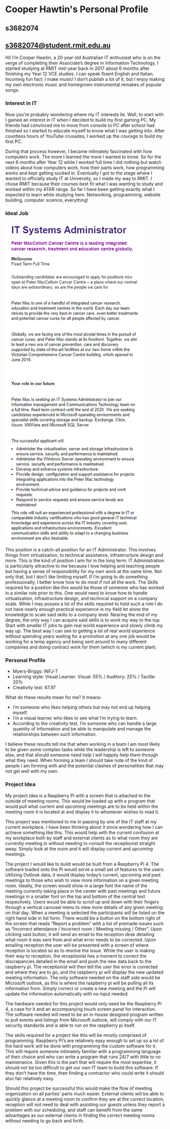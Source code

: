 # Cooper Hawtin's Personal Profile

## s3682074
## s3682074@student.rmit.edu.au


Hi! I’m Cooper Hawtin, a 20 year old Australian IT enthusiast who is on the verge of completing their Associate’s degree in Information Technology. I started studying at RMIT mid-year back in 2017 about 6 months after finishing my Year 12 VCE studies. I can speak fluent English and Italian. Incoming fun fact: I make music! I don’t publish a lot of it, but I enjoy making my own electronic music and homegrown instrumental remakes of popular songs.

### Interest in IT

Now you’re probably wondering where my IT interests lie. Well, to start with I gained an interest in IT when I decided to build my first gaming PC. My friends had convinced me to move from console to PC after school had finished so I started to educate myself to know what I was getting into. After countless hours of YouTube crusades, I worked up the courage to build my first PC.

During that process however, I became intimately fascinated with how computers work. The more I learned the more I wanted to know. So for the next 6 months after Year 12 while I worked full time I did nothing but watch videos about how computers work, how their parts work, how programming works and kept getting sucked in. Eventually I got to the stage where I wanted to officially study IT at University, so I made my way to RMIT. I chose RMIT because their courses best fit what I was wanting to study and worked within my ATAR range. So far I have been getting exactly what I expected to learn while studying here. Networking, programming, website building, computer science, everything!

### Ideal Job

<img src="images\job.png"> 

This position is a catch-all position for an IT Administrator. This involves things from virtualization, to technical assistance, infrastructure design and more. This is the kind of position I aim for in the long term. IT Administration is particularly attractive to me because I love helping and teaching people but having a sense of responsibility for my own work at the same time. Not only that, but I don’t like limiting myself. If I’m going to do something professionally, I better know how to do most if not all the work.
The Skills required for a position like this would be those of someone who has worked in a similar role prior to this. One would need to know how to handle virtualization, infrastructure design, and technical support on a company scale.
While I may posses a lot of the skills required to hold such a role I do not have nearly enough practical experience in my field let alone the knowledge to scale said skills to a company level.
Nearing the end of my degree, the only way I can acquire said skills is to work my way to the top. Start with smaller IT jobs to gain real world experience and slowly climb my way up. The best way I can see to getting a lot of real world experience without spending years waiting for a promotion at any one job would be working for a temp agency and being sent around to many different companies and doing contract work for them (which is my current plan).

### Personal Profile

- Myers-Briggs: INFJ-T
- Learning style: Visual Learner. Visual: 55% / Auditory: 25% / Tactile: 20%
- Creativity test: 67.97

What do these results mean for me? It means:
-	I’m someone who likes helping others but may not end up helping myself.
-	I’m a visual learner who likes to see what I’m trying to learn.
-	According to the creativity test, I’m someone who can handle a large quantity of information and be able to manipulate and manage the relationships between such information.

I believe these results tell me that when working in a team I am most likely to be given some complex tasks while the leadership is left to someone else, and that should someone need help I will happily help them through what they need. When forming a team I should take note of the kind of people I am forming with and the potential clashes of personalities that may not gel well with my own.

### Project Idea

My project idea is a Raspberry Pi with a screen that is attached to the outside of meeting rooms. This would be loaded up with a program that would pull what current and upcoming meetings are to be held within the meeting room it is located at and display it to whomever wishes to read it.

This project was mentioned to me in passing by one of the IT staff at my current workplace. I have been thinking about it since wondering how I can achieve something like this. This would help with the current confusion at my workplace both by staff and external clients as to what room they are currently meeting in without needing to consult the receptionist straight away. Simply look at the room and it will display current and upcoming meetings.

The project I would like to build would be built from a Raspberry Pi 4. The software loaded onto the Pi would serve a small set of features to the users. Utilizing Outlook data, it would display today’s current, upcoming and past meetings to those who wish to view more information on a given meeting room. Ideally, the screen would show in a large font the name of the meeting currently taking place in the center with past meetings and future meetings in a smaller font on the top and bottom of the central text respectively. Users would be able to scroll up and down with their fingers through a vertical carousel menu to view more details of any given meeting on that day. When a meeting is selected the participants will be listed on the right hand side in list form. There would be a button on the bottom right of the screen that reads “Report a problem” with a list of premade issues such as “Incorrect attendance / Incorrect room / Meeting missing / Other”. Upon clicking said button, it will send an email to the reception desk detailing what room it was sent from and what error needs to be corrected. Upon emailing reception the user will be presented with a screen of where reception is located so as to resolve the issue. While the user is making their way to reception, the receptionist has a moment to correct the discrepancies detailed in the email and push the new data back to the raspberry pi. The receptionist will then tell the user the error is corrected and where they are to go, and the raspberry pi will display the new updated meeting information. The only software needed on the staff side would be Microsoft outlook, as this is where the raspberry pi will be pulling all its information from. Simply correct or create a new meeting and the Pi will update the information automatically with no input needed.

The hardware needed for this project would only need be the Raspberry Pi 4, a case for it and an accompanying touch screen panel for interaction. The software needed will need to be an in-house designed program written to pull events and listings from Microsoft outlook, will comply with our IT security standards and is able to run on the raspberry pi itself.

The skills required for a project like this will be mostly comprised of programming. Raspberry Pi’s are relatively easy enough to set up so a lot of the hard work will be done with programming the custom software for it. This will require someone intimately familiar with a programming language of their choice and who can write a program that runs 24/7 with little to no maintenance. Given this is the part that will require the most expertise, it should not be too difficult to get our own IT team to build this software. If they don’t have the time, then finding a contractor who could write it should also fair relatively easy.

Should this project be successful this would make the flow of meeting organization on all parties’ parts much easier. External clients will be able to quickly glance at a meeting room to confirm they are at the correct location, reception will not need to deal with assisting our guests unless they report a problem with our scheduling, and staff can benefit from the same advantages as our external clients in finding the correct meeting rooms without needing to go back and forth.

